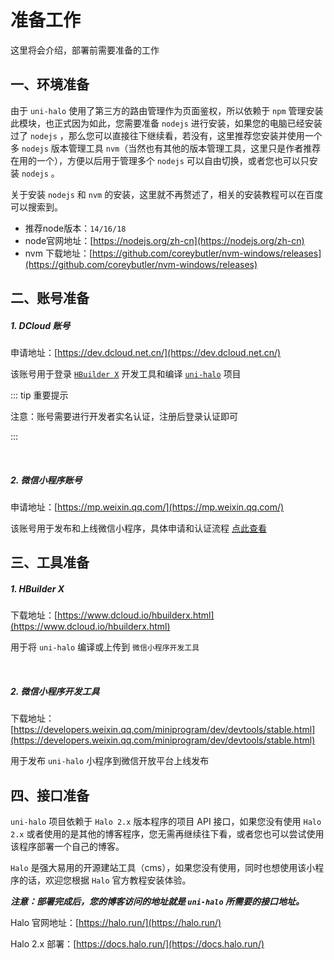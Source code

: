 # 准备工作

这里将会介绍，部署前需要准备的工作

## 一、环境准备

由于 `uni-halo` 使用了第三方的路由管理作为页面鉴权，所以依赖于 `npm` 管理安装此模块，也正式因为如此，您需要准备 `nodejs` 进行安装，如果您的电脑已经安装过了 `nodejs` ，那么您可以直接往下继续看，若没有，这里推荐您安装并使用一个多 `nodejs` 版本管理工具 `nvm`（当然也有其他的版本管理工具，这里只是作者推荐在用的一个），方便以后用于管理多个 `nodejs` 可以自由切换，或者您也可以只安装 `nodejs` 。

关于安装 `nodejs` 和 `nvm` 的安装，这里就不再赘述了，相关的安装教程可以在百度可以搜索到。

- 推荐node版本：`14/16/18`
- node官网地址：[https://nodejs.org/zh-cn](https://nodejs.org/zh-cn)
- nvm 下载地址：[https://github.com/coreybutler/nvm-windows/releases](https://github.com/coreybutler/nvm-windows/releases)

## 二、账号准备

##### 1. DCloud 账号

申请地址：[https://dev.dcloud.net.cn/](https://dev.dcloud.net.cn/)

该账号用于登录 [`HBuilder X`](https://www.dcloud.io/hbuilderx.html) 开发工具和编译 [`uni-halo`](https://github.com/ialley-workshop-open/uni-halo) 项目

::: tip 重要提示

注意：账号需要进行开发者实名认证，注册后登录认证即可

:::

<br />

##### 2. 微信小程序账号

申请地址：[https://mp.weixin.qq.com/](https://mp.weixin.qq.com/)

该账号用于发布和上线微信小程序，具体申请和认证流程 [点此查看](#)

## 三、工具准备

##### 1. HBuilder X

下载地址：[https://www.dcloud.io/hbuilderx.html](https://www.dcloud.io/hbuilderx.html)

用于将 `uni-halo` 编译或上传到 `微信小程序开发工具`

<br />

##### 2. 微信小程序开发工具

下载地址：[https://developers.weixin.qq.com/miniprogram/dev/devtools/stable.html](https://developers.weixin.qq.com/miniprogram/dev/devtools/stable.html)

用于发布 `uni-halo` 小程序到微信开放平台上线发布

## 四、接口准备

`uni-halo` 项目依赖于 `Halo 2.x` 版本程序的项目 API 接口，如果您没有使用 `Halo 2.x` 或者使用的是其他的博客程序，您无需再继续往下看，或者您也可以尝试使用该程序部署一个自己的博客。

`Halo` 是强大易用的开源建站工具（cms），如果您没有使用，同时也想使用该小程序的话，欢迎您根据 `Halo` 官方教程安装体验。

_**注意：部署完成后，您的博客访问的地址就是 `uni-halo` 所需要的接口地址。**_

Halo 官网地址：[https://halo.run/](https://halo.run/)

Halo 2.x 部署：[https://docs.halo.run/](https://docs.halo.run/)
